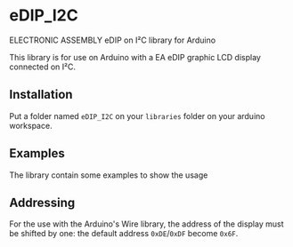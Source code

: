 # eDIP_I2C

ELECTRONIC ASSEMBLY eDIP on I²C library for Arduino

This library is for use on Arduino with a EA eDIP graphic LCD display connected on I²C.

## Installation

Put a folder named `eDIP_I2C` on your `libraries` folder on your arduino workspace.

## Examples

The library contain some examples to show the usage

## Addressing

For the use with the Arduino's Wire library, the address of the display must be shifted by one:
the default address `0xDE`/`0xDF` become `0x6F`.
